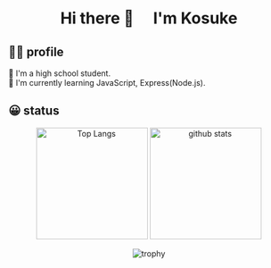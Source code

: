 <h1 align="center">
Hi there 👋　 I'm Kosuke
</h1>

## 👦🏻 profile

🏫 I'm a high school student. <br>
🌱 I'm currently learning JavaScript, Express(Node.js).

## 😀 status

<p align="center">
  <img alt="Top Langs" height="200px" src="https://github-readme-stats.vercel.app/api/top-langs/?username=Kosuke-Tanoue-KT"/>
  <img alt="github stats" height="200px" src="https://github-readme-stats.vercel.app/api?username=Kosuke-Tanoue-KT"/>
</p>

<p align="center">
  <img alt="trophy" src="https://github-profile-trophy.vercel.app/?username=Kosuke-Tanoue-KT"/>
</p>
